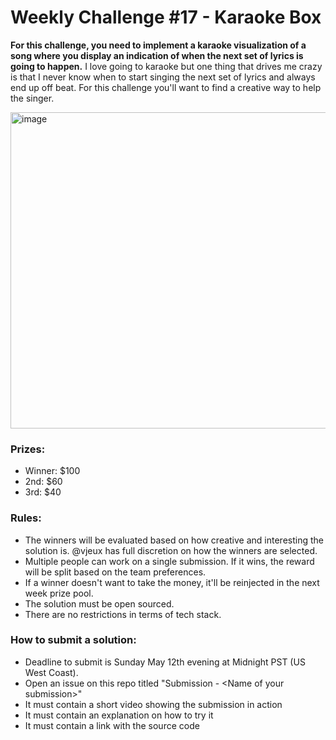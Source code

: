 # Weekly Challenge #17 - Karaoke Box

**For this challenge, you need to implement a karaoke visualization of a song where you display an indication of when the next set of lyrics is going to happen.** I love going to karaoke but one thing that drives me crazy is that I never know when to start singing the next set of lyrics and always end up off beat. For this challenge you'll want to find a creative way to help the singer.

<img width="506" alt="image" src="https://github.com/Algorithm-Arena/weekly-challenge-17-karaoke-box/assets/197597/f7eb2f11-e404-49f7-8d6d-ed5e6225ed8a">

### Prizes:
* Winner: $100
* 2nd: $60
* 3rd: $40

### Rules:
* The winners will be evaluated based on how creative and interesting the solution is. @vjeux has full discretion on how the winners are selected.
* Multiple people can work on a single submission. If it wins, the reward will be split based on the team preferences.
* If a winner doesn't want to take the money, it'll be reinjected in the next week prize pool.
* The solution must be open sourced.
* There are no restrictions in terms of tech stack.

### How to submit a solution:
* Deadline to submit is Sunday May 12th evening at Midnight PST (US West Coast).
* Open an issue on this repo titled "Submission - &lt;Name of your submission&gt;"
* It must contain a short video showing the submission in action
* It must contain an explanation on how to try it
* It must contain a link with the source code

